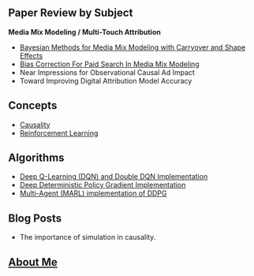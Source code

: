 
## Paper Review by Subject
**Media Mix Modeling / Multi-Touch Attribution**  
* [Bayesian Methods for Media Mix Modeling with Carryover and Shape Effects](https://cloud36.github.io/causalcuriosity/carryover_and_shape_effects/) 
* [Bias Correction For Paid Search In Media Mix Modeling](https://cloud36.github.io/causalcuriosity/bias_correction_paid_search/)
* Near Impressions for Observational Causal Ad Impact
* Toward Improving Digital Attribution Model Accuracy

## Concepts
* [Causality](https://cloud36.github.io/causalcuriosity/causality_overview/)
* [Reinforcement Learning](https://cloud36.github.io/christhinks/rl_overview/) 

## Algorithms
* [Deep Q-Learning (DQN) and Double DQN Implementation](https://github.com/cloud36/navigation_drlnd/blob/master/report.md)
* [Deep Deterministic Policy Gradient Implementation](https://github.com/cloud36/continuous-control-rl/blob/master/report.md)
* [Multi-Agent (MARL) implementation of DDPG](https://github.com/cloud36/marl-tennis-/blob/master/report.md)


## Blog Posts
* The importance of simulation in causality. 

## [About Me](https://cloud36.github.io/causalcuriosity/aboutme/)

